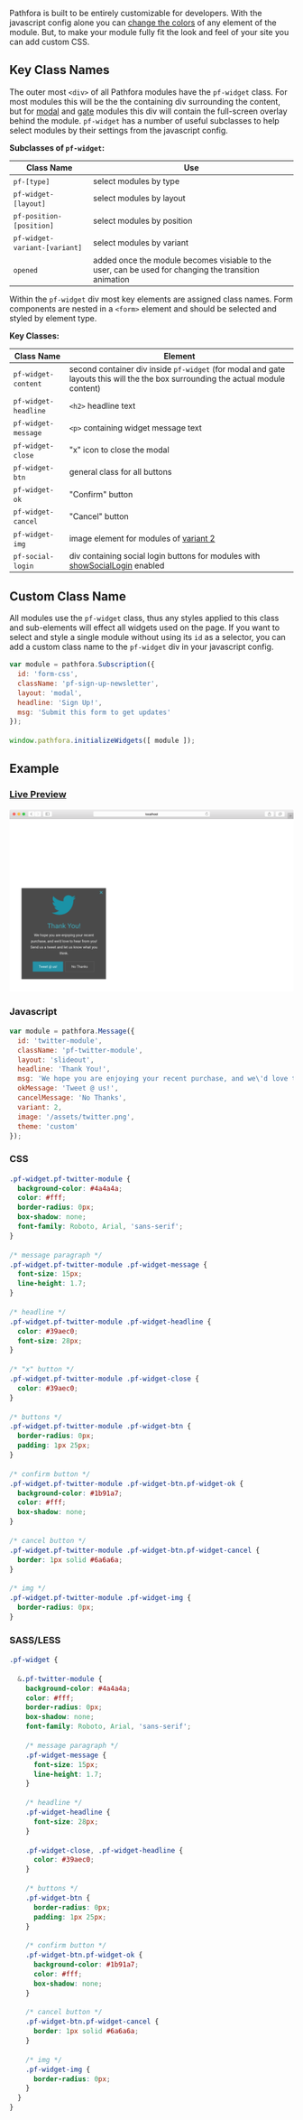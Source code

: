 Pathfora is built to be entirely customizable for developers. With the javascript config alone you can [change the colors](/customization/themes.md) of any element of the module. But, to make your module fully fit the look and feel of your site you can add custom CSS.

## Key Class Names

The outer most `<div>` of all Pathfora modules have the `pf-widget` class. For most modules this will be the the containing div surrounding the content, but for [modal](/layouts/modal.md) and [gate](/types/gate.md) modules this div will contain the full-screen overlay behind the module. `pf-widget` has a number of useful subclasses to help select modules by their settings from the javascript config.

**Subclasses of `pf-widget`:**

| Class Name | Use |
|---|---|
| `pf-[type]` | select modules by type |
| `pf-widget-[layout]` | select modules by layout |
| `pf-position-[position]` | select modules by position |  
| `pf-widget-variant-[variant]` | select modules by variant |
| `opened` | added once the module becomes visiable to the user, can be used for changing the transition animation |


Within the `pf-widget` div most key elements are assigned class names. Form components are nested in a `<form>` element and should be selected and styled by element type.

**Key Classes:**

| Class Name | Element |
|---|---|
| `pf-widget-content` | second container div inside `pf-widget` (for modal and gate layouts this will the the box surrounding the actual module content) |
| `pf-widget-headline` | `<h2>` headline text |
| `pf-widget-message` | `<p>` containing widget message text |  
| `pf-widget-close` | "x" icon to close the modal |
| `pf-widget-btn` | general class for all buttons |
| `pf-widget-ok` | "Confirm" button |
| `pf-widget-cancel` | "Cancel" button |
| `pf-widget-img` | image element for modules of [variant 2](/layouts/modal.md#variant)
| `pf-social-login` | div containing social login buttons for modules with [showSocialLogin](/types/form.md#showsociallogin) enabled | 


## Custom Class Name

All modules use the `pf-widget` class, thus any styles applied to this class and sub-elements will effect all widgets used on the page. If you want to select and style a single module without using its `id` as a selector, you can add a custom class name to the `pf-widget` div in your javascript config.

```javascript
var module = pathfora.Subscription({
  id: 'form-css',
  className: 'pf-sign-up-newsletter',
  layout: 'modal',
  headline: 'Sign Up!',
  msg: 'Submit this form to get updates'
});

window.pathfora.initializeWidgets([ module ]);
```

## Example

### [Live Preview](../../examples/src/customization/css/custom.html)

![General Config](../examples/img/customization/css/custom.png)

### Javascript
``` javascript
var module = pathfora.Message({
  id: 'twitter-module',
  className: 'pf-twitter-module',
  layout: 'slideout',
  headline: 'Thank You!',
  msg: 'We hope you are enjoying your recent purchase, and we\'d love to hear from you! Send us a tweet and let us know what you think.',
  okMessage: 'Tweet @ us!',
  cancelMessage: 'No Thanks',
  variant: 2,
  image: '/assets/twitter.png',
  theme: 'custom'
});
```


### CSS

``` css
.pf-widget.pf-twitter-module {
  background-color: #4a4a4a;
  color: #fff;
  border-radius: 0px;
  box-shadow: none;
  font-family: Roboto, Arial, 'sans-serif';
}

/* message paragraph */
.pf-widget.pf-twitter-module .pf-widget-message {
  font-size: 15px;
  line-height: 1.7;
}

/* headline */
.pf-widget.pf-twitter-module .pf-widget-headline {
  color: #39aec0;
  font-size: 28px;
}

/* "x" button */
.pf-widget.pf-twitter-module .pf-widget-close {
  color: #39aec0;
}

/* buttons */
.pf-widget.pf-twitter-module .pf-widget-btn {
  border-radius: 0px;
  padding: 1px 25px;
}

/* confirm button */
.pf-widget.pf-twitter-module .pf-widget-btn.pf-widget-ok {
  background-color: #1b91a7;
  color: #fff;
  box-shadow: none;
}

/* cancel button */
.pf-widget.pf-twitter-module .pf-widget-btn.pf-widget-cancel {
  border: 1px solid #6a6a6a;
}

/* img */
.pf-widget.pf-twitter-module .pf-widget-img {
  border-radius: 0px;
}
```

### SASS/LESS

``` css
.pf-widget {

  &.pf-twitter-module {
    background-color: #4a4a4a;
    color: #fff;
    border-radius: 0px;
    box-shadow: none;
    font-family: Roboto, Arial, 'sans-serif';

    /* message paragraph */
    .pf-widget-message {
      font-size: 15px;
      line-height: 1.7;
    }

    /* headline */
    .pf-widget-headline {
      font-size: 28px;
    }

    .pf-widget-close, .pf-widget-headline {
      color: #39aec0;
    }

    /* buttons */
    .pf-widget-btn {
      border-radius: 0px;
      padding: 1px 25px;
    }

    /* confirm button */
    .pf-widget-btn.pf-widget-ok {
      background-color: #1b91a7;
      color: #fff;
      box-shadow: none;
    }

    /* cancel button */
    .pf-widget-btn.pf-widget-cancel {
      border: 1px solid #6a6a6a;
    }

    /* img */
    .pf-widget-img {
      border-radius: 0px;
    }
  }
}
```
